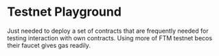 # Testnet Playground

Just needed to deploy a set of contracts that are frequently needed for testing interaction with own contracts.
Using more of FTM testnet becos their faucet gives gas readily.
